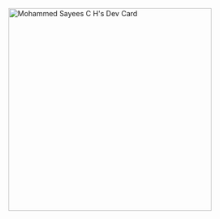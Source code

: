 <a href="https://app.daily.dev/sayees"><img src="https://api.daily.dev/devcards/adfd787913534108a0b2ff4f3b837e33.png?r=8uh" width="400" alt="Mohammed Sayees C H's Dev Card"/></a>
